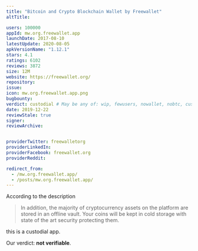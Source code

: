```yaml
---
title: "Bitcoin and Crypto Blockchain Wallet by Freewallet"
altTitle: 

users: 100000
appId: mw.org.freewallet.app
launchDate: 2017-08-10
latestUpdate: 2020-08-05
apkVersionName: "1.12.1"
stars: 4.1
ratings: 6102
reviews: 3872
size: 12M
website: https://freewallet.org/
repository: 
issue: 
icon: mw.org.freewallet.app.png
bugbounty: 
verdict: custodial # May be any of: wip, fewusers, nowallet, nobtc, custodial, nosource, nonverifiable, reproducible, bounty, defunct
date: 2019-12-22
reviewStale: true
signer: 
reviewArchive:


providerTwitter: freewalletorg
providerLinkedIn: 
providerFacebook: freewallet.org
providerReddit: 

redirect_from:
  - /mw.org.freewallet.app/
  - /posts/mw.org.freewallet.app/
---
```



According to the description

> In addition, the majority of cryptocurrency assets on the platform are stored in an offline vault. Your coins will be kept in cold storage with state of the art security protecting them.

this is a custodial app.

Our verdict: **not verifiable**.
